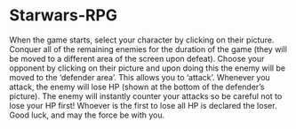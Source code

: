 # Starwars-RPG
When the game starts, select your character by clicking on their picture. Conquer all of the remaining enemies for the duration of the game (they will be moved to a different area of the screen upon defeat). Choose your opponent by clicking on their picture and upon doing this the enemy will be moved to the ‘defender area’. This allows you to ‘attack’. Whenever you attack, the enemy will lose HP (shown at the bottom of the defender’s picture). The enemy will instantly counter your attacks so be careful not to lose your HP first! Whoever is the first to lose all HP is declared the loser. Good luck, and may the force be with you. 

